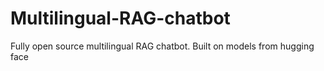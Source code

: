 # Multilingual-RAG-chatbot
Fully open source multilingual RAG chatbot. Built on models from hugging face
